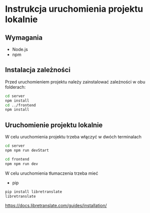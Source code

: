 # Instrukcja uruchomienia projektu lokalnie

## Wymagania

- Node.js
- npm

## Instalacja zależności

Przed uruchomieniem projektu należy zainstalować zależności w obu folderach:

```bash
cd server
npm install
cd ../frontend
npm install
```

## Uruchomienie projektu lokalnie

W celu uruchomienia projektu trzeba włączyć w dwóch terminalach
```bash
cd server
npm npm run devStart
```

```bash
cd frontend
npm npm run dev
```
W celu uruchomienia tłumaczenia trzeba mieć 
- pip
```bash
pip install libretranslate
libretranslate
```

https://docs.libretranslate.com/guides/installation/